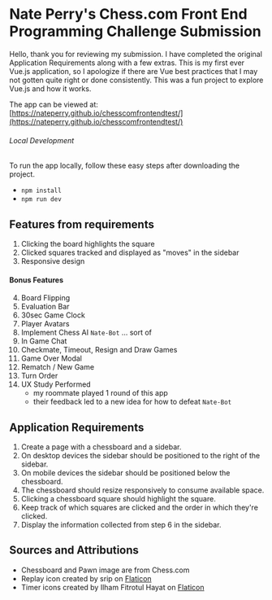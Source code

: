 # Nate Perry's Chess.com Front End Programming Challenge Submission

Hello, thank you for reviewing my submission. I have completed the original Application Requirements along with a few extras. This is my first ever Vue.js application,
so I apologize if there are Vue best practices that I may not gotten quite right or done consistently. This was a fun project to explore Vue.js and how it works.

The app can be viewed at: [https://nateperry.github.io/chesscomfrontendtest/](https://nateperry.github.io/chesscomfrontendtest/)

###### Local Development
To run the app locally, follow these easy steps after downloading the project.

- `npm install`
- `npm run dev`

## Features from requirements
1. Clicking the board highlights the square
2. Clicked squares tracked and displayed as "moves" in the sidebar
3. Responsive design 

#### Bonus Features
4. Board Flipping
5. Evaluation Bar
6. 30sec Game Clock
7. Player Avatars
8. Implement Chess AI `Nate-Bot` ... sort of
9. In Game Chat
10. Checkmate, Timeout, Resign and Draw Games
11. Game Over Modal
12. Rematch / New Game
13. Turn Order
14. UX Study Performed
    - my roommate played 1 round of this app
    - their feedback led to a new idea for how to defeat `Nate-Bot`

## Application Requirements
1. Create a page with a chessboard and a sidebar.
2. On desktop devices the sidebar should be positioned to the right of the sidebar.
3. On mobile devices the sidebar should be positioned below the chessboard.
4. The chessboard should resize responsively to consume available space.
5. Clicking a chessboard square should highlight the square.
6. Keep track of which squares are clicked and the order in which they're clicked.
7. Display the information collected from step 6 in the sidebar.

## Sources and Attributions
- Chessboard and Pawn image are from Chess.com
- Replay icon created by srip on [Flaticon](https://www.flaticon.com/free-icons/replay)
- Timer icons created by Ilham Fitrotul Hayat on [Flaticon](https://www.flaticon.com/free-icons/timer)</a>